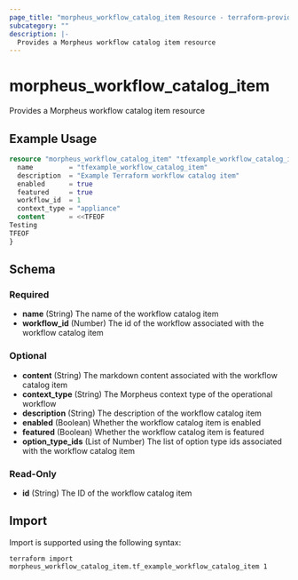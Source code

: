 ```yaml
---
page_title: "morpheus_workflow_catalog_item Resource - terraform-provider-morpheus"
subcategory: ""
description: |-
  Provides a Morpheus workflow catalog item resource
---
```


# morpheus_workflow_catalog_item

Provides a Morpheus workflow catalog item resource

## Example Usage

```terraform
resource "morpheus_workflow_catalog_item" "tfexample_workflow_catalog_item" {
  name         = "tfexample_workflow_catalog_item"
  description  = "Example Terraform workflow catalog item"
  enabled      = true
  featured     = true
  workflow_id  = 1
  context_type = "appliance"
  content      = <<TFEOF
Testing
TFEOF
}
```

<!-- schema generated by tfplugindocs -->
## Schema

### Required

- **name** (String) The name of the workflow catalog item
- **workflow_id** (Number) The id of the workflow associated with the workflow catalog item

### Optional

- **content** (String) The markdown content associated with the workflow catalog item
- **context_type** (String) The Morpheus context type of the operational workflow
- **description** (String) The description of the workflow catalog item
- **enabled** (Boolean) Whether the workflow catalog item is enabled
- **featured** (Boolean) Whether the workflow catalog item is featured
- **option_type_ids** (List of Number) The list of option type ids associated with the workflow catalog item

### Read-Only

- **id** (String) The ID of the workflow catalog item

## Import

Import is supported using the following syntax:

```shell
terraform import morpheus_workflow_catalog_item.tf_example_workflow_catalog_item 1
```

